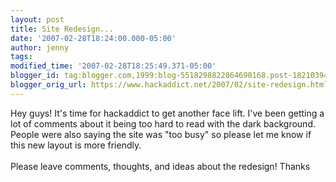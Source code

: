```yaml
---
layout: post
title: Site Redesign...
date: '2007-02-28T18:24:00.000-05:00'
author: jenny
tags:
modified_time: '2007-02-28T18:25:49.371-05:00'
blogger_id: tag:blogger.com,1999:blog-5518298822864690168.post-1821039427286436073
blogger_orig_url: https://www.hackaddict.net/2007/02/site-redesign.html
---
```


Hey guys!  It's time for hackaddict to get another face lift.  I've been getting a lot of comments about it being too hard to read with the dark background.  People were also saying the site was "too busy" so please let me know if this new layout is more friendly.<br/><br/>Please leave comments, thoughts, and ideas about the redesign!  Thanks